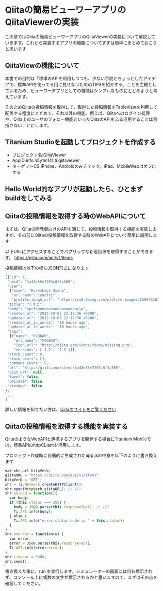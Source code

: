 # Qiitaの簡易ビューワーアプリのQiitaViewerの実装

この章ではQiitaの簡易ビューワーアプリのQiitaViewerの実装について解説していきます。これから実装するアプリの機能についてまずは簡単にまとめておこうと思います

## QiitaViewの機能について

本書での目的は「標準のAPIを利用しつつも、少ない手間とちょっとしたアイデアで、標準APIを使ってる用に見せないためのTIPSを紹介する」ことを主眼としているため、ビューワーアプリとしての機能はシンプルなものにとどめようと考えています。

そのためQiitaの投稿情報を取得して、取得した投稿情報をTableViewを利用して配置する程度にとどめて、それ以外の機能、例えば、Qiitaへのログイン処理や、Qiita上のユーザのフォロー機能といったQiitaのAPIをふる活用することは目指さないことにします。


## Titanium Studioを起動してプロジェクトを作成する

- プロジェクト名:QiitaViewer
- AppID:info.h5y1m141.ti.qiitaviewer
- ターゲットOS:iPhone、Androidのみチェック。iPad、MobileWebはオフにする

## Hello World的なアプリが起動したら、ひとまずbuildをしてみる

## Qiitaの投稿情報を取得する時のWebAPIについて

まずは、Qiitaの開発者向けのAPIを通じて、投稿情報を取得する機能を実装しますが、その前にQiitaの投稿情報を取得する時のWebAPIについて簡単に説明します

以下URLにアクセスすることでパブリックな新着投稿を取得することができます。
https://qiita.com/api/v1/items

投稿情報は以下の様なJSON形式になります

```javascript
[{"id": 1,
 "uuid": "1a43e55e7209c8f3c565",
 "user":
  {"name": "Hiroshige Umino",
   "url_name": "yaotti",
   "profile_image_url": "https://si0.twimg.com/profile_images/2309761038/1ijg13pfs0dg84sk2y0h_normal" },
 "title": "てすと",
 "body": "<p>foooooooooooooooo</p>\n",
 "created_at": "2012-10-03 22:12:36 +0900",
 "updated_at": "2012-10-03 22:12:36 +0900",
 "created_at_in_words": "18 hours ago",
 "updated_at_in_words": "18 hours ago",
 "tags":
  [{"name": "FOOBAR",
    "url_name": "FOOBAR",
    "icon_url": "http://qiita.com/icons/thumb/missing.png",
    "versions": ['1.2', '1.3']}],
 "stock_count": 0,
 "stock_users": [],
 "comment_count": 0,
 "url": "http://qiita.com/items/1a43e55e7209c8f3c565",
 "gist_url": null,
 "tweet": false,
 "private": false,
 "stocked": false
},
 ...
]
```

詳しい情報を知りたい方は、[Qiitaのサイトをご覧ください](http://qiita.com/docs#13)


## Qiitaの投稿情報を取得する機能を実装する

QiitaのようなWebAPIと連携するアプリを開発する場合にTitanium Mobileでは、標準APIのhttpCLientを活用します。

プロジェクト作成時に自動的に生成されたapp.jsの中身を以下のように書き換えます

```javascript
var xhr,url,httpVerb;
qiitaURL = "https://qiita.com/api/v1/items"
httpVerb = "GET";
xhr = Ti.Network.createHTTPClient();
xhr.open(httpVerb,qiitaURL); // (1)
xhr.onload = function(){
  var body;
  if (this.status === 200) {
    body = JSON.parse(this.responseText); // (2)
	Ti.API.info(body);
  } else {
    Ti.API.info("error:status code is " + this.status);
  }
}
xhr.onerror = function(e) {
  var error;
  error = JSON.parse(this.responseText);
  Ti.API.info(error.error);
}
xhr.timeout = 5000;
xhr.send()
```

書き換えた後に、run を実行します。シミュレーターの画面には何も標示されず、コンソール上に複数の文字が標示されるかと思いますので、まずはその点を確認してください。

